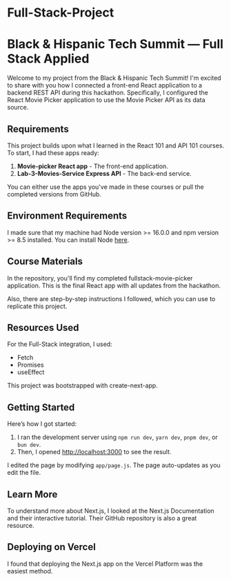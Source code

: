# Full-Stack-Project

# Black & Hispanic Tech Summit — Full Stack Applied

Welcome to my project from the Black & Hispanic Tech Summit! I'm excited to share with you how I connected a front-end React application to a backend REST API during this hackathon. Specifically, I configured the React Movie Picker application to use the Movie Picker API as its data source.

## Requirements

This project builds upon what I learned in the React 101 and API 101 courses. To start, I had these apps ready:

1. **Movie-picker React app** - The front-end application.
2. **Lab-3-Movies-Service Express API** - The back-end service.

You can either use the apps you've made in these courses or pull the completed versions from GitHub.

## Environment Requirements

I made sure that my machine had Node version >= 16.0.0 and npm version >= 8.5 installed. You can install Node [here](https://nodejs.org/en/).

## Course Materials

In the repository, you'll find my completed fullstack-movie-picker application. This is the final React app with all updates from the hackathon.

Also, there are step-by-step instructions I followed, which you can use to replicate this project.

## Resources Used

For the Full-Stack integration, I used:

- Fetch
- Promises
- useEffect

This project was bootstrapped with create-next-app.

## Getting Started

Here’s how I got started:

1. I ran the development server using `npm run dev`, `yarn dev`, `pnpm dev`, or `bun dev`.
2. Then, I opened [http://localhost:3000](http://localhost:3000) to see the result.

I edited the page by modifying `app/page.js`. The page auto-updates as you edit the file.

## Learn More

To understand more about Next.js, I looked at the Next.js Documentation and their interactive tutorial. Their GitHub repository is also a great resource.

## Deploying on Vercel

I found that deploying the Next.js app on the Vercel Platform was the easiest method.

